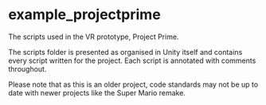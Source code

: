 # example_projectprime
The scripts used in the VR prototype, Project Prime.

The scripts folder is presented as organised in Unity itself and contains every script written for the project. Each script is annotated with comments throughout.

Please note that as this is an older project, code standards may not be up to date with newer projects like the Super Mario remake.
